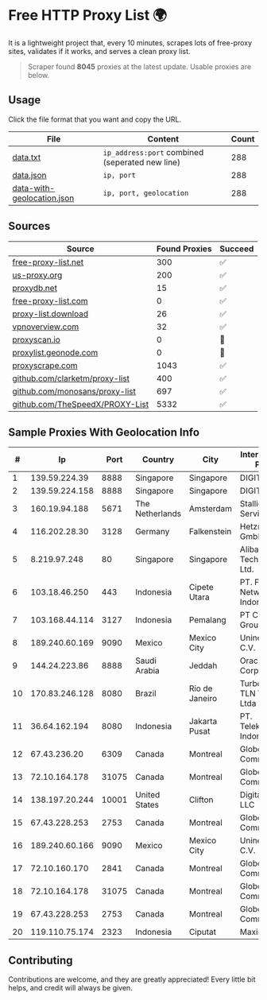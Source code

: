 
# Free HTTP Proxy List 🌍

It is a lightweight project that, every 10 minutes, scrapes lots of free-proxy sites, validates if it works, and serves a clean proxy list.


> Scraper found **8045** proxies at the latest update. Usable proxies are below.

## Usage

Click the file format that you want and copy the URL.


|File|Content|Count|
|----|-------|-----|
|[data.txt](https://raw.githubusercontent.com/themiralay/Proxy-List-World/master/data.txt)|`ip_address:port` combined (seperated new line)|288|
|[data.json](https://raw.githubusercontent.com/themiralay/Proxy-List-World/master/data.json)|`ip, port`|288|
|[data-with-geolocation.json](https://raw.githubusercontent.com/themiralay/Proxy-List-World/master/data-with-geolocation.json)|`ip, port, geolocation`|288|

## Sources

|Source|Found Proxies|Succeed|
|------|-------------|-------|
|[free-proxy-list.net](https://free-proxy-list.net)|300|✅|
|[us-proxy.org](https://www.us-proxy.org)|200|✅|
|[proxydb.net](http://proxydb.net)|15|✅|
|[free-proxy-list.com](https://free-proxy-list.com/?page=&port=&type%5B%5D=http&type%5B%5D=https&up_time=0&search=Search)|0|✅|
|[proxy-list.download](https://www.proxy-list.download/HTTP)|26|✅|
|[vpnoverview.com](https://vpnoverview.com/privacy/anonymous-browsing/free-proxy-servers)|32|✅|
|[proxyscan.io](https://www.proxyscan.io)|0|🚫|
|[proxylist.geonode.com](https://proxylist.geonode.com/api/proxy-list?limit=300&page=1&sort_by=lastChecked&sort_type=desc&protocols=http,https)|0|🚫|
|[proxyscrape.com](https://api.proxyscrape.com/v2/?request=displayproxies&protocol=http&timeout=10000&country=all&ssl=all&anonymity=all)|1043|✅|
|[github.com/clarketm/proxy-list](https://raw.githubusercontent.com/clarketm/proxy-list/master/proxy-list-raw.txt)|400|✅|
|[github.com/monosans/proxy-list](https://raw.githubusercontent.com/monosans/proxy-list/main/proxies/http.txt)|697|✅|
|[github.com/TheSpeedX/PROXY-List](https://raw.githubusercontent.com/TheSpeedX/PROXY-List/master/http.txt)|5332|✅|


## Sample Proxies With Geolocation Info

|#|Ip|Port|Country|City|Internet Service Provider|
|-|--|----|-------|----|-------------------------|
|1|139.59.224.39|8888|Singapore|Singapore|DIGITALOCEAN|
|2|139.59.224.158|8888|Singapore|Singapore|DIGITALOCEAN|
|3|160.19.94.188|5671|The Netherlands|Amsterdam|Stallion Network Services Limited|
|4|116.202.28.30|3128|Germany|Falkenstein|Hetzner Online GmbH|
|5|8.219.97.248|80|Singapore|Singapore|Alibaba (US) Technology Co., Ltd.|
|6|103.18.46.250|443|Indonesia|Cipete Utara|PT. Fiber Networks Indonesia|
|7|103.168.44.114|3127|Indonesia|Pemalang|PT CYB Media Group|
|8|189.240.60.169|9090|Mexico|Mexico City|Uninet S.A. de C.V.|
|9|144.24.223.86|8888|Saudi Arabia|Jeddah|Oracle Corporation|
|10|170.83.246.128|8080|Brazil|Rio de Janeiro|Turbo Lognet TLN Telecom Ltda|
|11|36.64.162.194|8080|Indonesia|Jakarta Pusat|PT. Telekomunikasi Indonesia|
|12|67.43.236.20|6309|Canada|Montreal|GloboTech Communications|
|13|72.10.164.178|31075|Canada|Montreal|GloboTech Communications|
|14|138.197.20.244|10001|United States|Clifton|DigitalOcean, LLC|
|15|67.43.228.253|2753|Canada|Montreal|GloboTech Communications|
|16|189.240.60.166|9090|Mexico|Mexico City|Uninet S.A. de C.V.|
|17|72.10.160.170|2841|Canada|Montreal|GloboTech Communications|
|18|72.10.164.178|31075|Canada|Montreal|GloboTech Communications|
|19|67.43.228.253|2753|Canada|Montreal|GloboTech Communications|
|20|119.110.75.174|2323|Indonesia|Ciputat|Maxindo|



## Contributing

Contributions are welcome, and they are greatly appreciated! Every
little bit helps, and credit will always be given.

